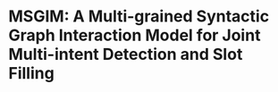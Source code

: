 # MSGIM: A Multi-grained Syntactic Graph Interaction Model for Joint Multi-intent Detection and Slot Filling

